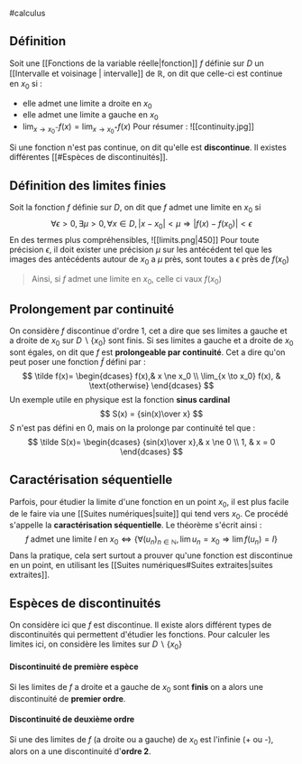 #calculus 
## Définition
Soit une [[Fonctions de la variable réelle|fonction]] $f$ définie sur $D$ un [[Intervalle et voisinage | intervalle]] de $\mathbb{R}$, on dit que celle-ci est continue en $x_0$ si :
- elle admet une limite a droite en $x_0$
- elle admet une limite a gauche en $x_0$
- $\lim_{x\to x_0^-} f(x) = \lim_{x \to x_0^+} f(x)$
Pour résumer :
![[continuity.jpg]]

Si une fonction n'est pas continue, on dit qu'elle est **discontinue**.
Il existes différentes [[#Espèces de discontinuités]].

## Définition des limites finies
Soit la fonction $f$ définie sur $D$, on dit que $f$ admet une limite en $x_0$ si 
$$
\forall \epsilon > 0, \exists \mu > 0, \forall x \in D, |x - x_0| < \mu \Rightarrow |f(x)-f(x_0)| < \epsilon
$$
En des termes plus compréhensibles,
![[limits.png|450]]
Pour toute précision $\epsilon$, il doit exister une précision $\mu$ sur les antécédent tel que les images des antécédents autour de $x_0$ a $\mu$ près, sont toutes a $\epsilon$ près de $f(x_0)$
> Ainsi, si $f$ admet une limite en $x_0$, celle ci vaux $f(x_0)$

## Prolongement par continuité
On considère $f$ discontinue d'ordre 1, cet a dire que ses limites a gauche et a droite de $x_0$ sur $D \backslash \{x_0\}$ sont finis. Si ses limites a gauche et a droite de $x_0$ sont égales, on dit que $f$ est **prolongeable par continuité**. 
Cet a dire qu'on peut poser une fonction $\tilde f$ défini par :
$$
    \tilde f(x)= 
\begin{dcases}
    f(x),& x \ne x_0 \\
    \lim_{x \to x_0} f(x),              & \text{otherwise}
\end{dcases}
$$
Un exemple utile en physique est la fonction **sinus cardinal**
$$
S(x) = {sin(x)\over x}
$$
$S$ n'est pas défini en 0, mais on la prolonge par continuité tel que : 
$$
    \tilde S(x)= 
\begin{dcases}
    {sin(x)\over x},& x \ne 0 \\
    1,              & x = 0
\end{dcases}
$$
## Caractérisation séquentielle
Parfois, pour étudier la limite d'une fonction en un point $x_0$, il est plus facile de le faire via une [[Suites numériques|suite]] qui tend vers $x_0$. Ce procédé s'appelle la **caractérisation séquentielle**. Le théorème s'écrit ainsi :
$$
f \text{ admet une limite } l \text{ en } x_0 \Leftrightarrow \{ \forall(u_n)_{n\in \mathbb{N}}, \lim u_n = x_0 \Rightarrow \lim f(u_n) = l  \}
$$
Dans la pratique, cela sert surtout a prouver qu'une fonction est discontinue en un point, en utilisant les [[Suites numériques#Suites extraites|suites extraites]]. 
## Espèces de discontinuités
On considère ici que $f$ est discontinue. Il existe alors différent types de discontinuités qui permettent d'étudier les fonctions. Pour calculer les limites ici, on considère les limites sur $D \backslash \{x_0\}$ 
  
#### Discontinuité de première espèce
Si les limites de $f$ a droite et a gauche de $x_0$ sont **finis** on a alors une discontinuité de **premier ordre**.

#### Discontinuité de deuxième ordre
Si une des limites de $f$ (a droite ou a gauche) de $x_0$ est l'infinie (+ ou -), alors on a une discontinuité d'**ordre 2**.
